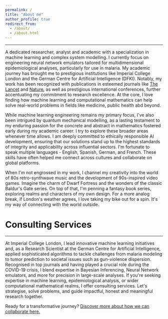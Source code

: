 ```yaml
---
permalink: /
title: "About me"
author_profile: true
redirect_from: 
  - /about/
  - /about.html
---
```


------

A dedicated researcher, analyst and academic with a specialization in machine learning and complex system modelling. I currently focus on engineering neural network emulators tailored for multidimensional epidemiological analyses, particularly for use in malaria. My academic journey has brought me to prestigious institutions like Imperial College London and the German Centre for Artificial Intelligence (DFKI). Notably, my work has been recognized with publications in esteemed journals like [The Lancet](https://doi.org/10.1016/S2468-2667(22)00337-1) and [Nature](https://doi.org/10.1038/s41467-023-39661-5), as well as prestigious international conferences, further accentuating my commitment to research excellence. At the core, I love finding how machine learning and computational mathematics can help solve real-world problems in fields like medicine, public health abd beyond.

While machine learning engineering remains my primary focus, I've also been intrigued by quantum mechanical modelling, as a lasting testament to my enduring passion for the concrete and abstract in mathematics fostered early during my academic career. I try to explore these broader areas whenever time allows. I am deeply committed to ethically responsible AI development, ensuring that our solutions stand up to the highest standards of integrity and applicability across influential sectors. I'm fortunate to speak multiple languages - English, Spanish, German, and French. These skills have often helped me connect across cultures and collaborate on global platforms.

When I'm not engrossed in my work, I channel my creativity into the world of 80s retro-synthwave music and the development of 90s-inspired video games. Imagine the charm of Dwarf Fortress and the wonders of the classic Baldur's Gate series. On top of that, I'm penning a fantasy book series, exploring realms and characters of my own design. For a more analog break, if London's weather agrees, I love taking my bike out for a spin. It's my way of connecting with the world outside.

# Consulting Services
------

At Imperial College London, I lead innovative machine learning initiatives and, as a Research Scientist at the German Centre for Artificial Intelligence, applied sophisticated algorithms to tackle challenges from malaria modeling to tumor prediction to societal issues such as gun-violence dispersion. Recognised in top journals and having played a crucial role during the COVID-19 crisis, I blend expertise in Bayesian Inferencing, Neural Network emulators, and more for precision in large-scale analyses. If you're seeking expertise in machine learning, epidemiological analysis, or wider computational mathematical realms, I offer consulting services. Let's strategise, solve problems, and guide impactful, honest and meaningful research together.

Ready for a transformative journey? [Discover more about how we can collaborate here.](/consulting/)